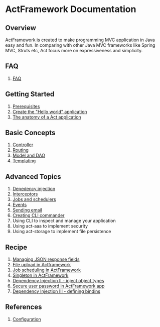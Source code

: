 # ActFramework Documentation


## Overview

ActFramework is created to make programming MVC application in Java easy and fun. In comparing with other Java MVC frameworks like Spring MVC, Struts etc, Act focus more on expressiveness and simplicity.

## FAQ

1. [FAQ](faq.md)

## Getting Started

1. [Prerequisites](get_start.md#prerequisites)
1. [Create the "Hello world" application](get_start.md#create_hello_world_app)
1. [The anatomy of a Act application](get_start.md#anatomy)

## Basic Concepts

1. [Controller](controller.md)
1. [Routing](routing.md)
1. [Model and DAO](model.md)
1. [Templating](templating.md)

## Advanced Topics

1. [Depedency injection](di.md)
1. [Interceptors](interceptor.md)
1. [Jobs and schedulers](job.md)
1. [Events](event.md)
1. [Sending email](email.md)
1. [Creating CLI commander](cli.md)
1. Using CLI to inspect and manage your application
1. Using act-aaa to implement security
1. Using act-storage to implement file persistence

## Recipe

1. [Managing JSON response fields](recipe/json-response.md)
1. [File upload in Actframework](recipe/file-upload.md)
1. [Job scheduling in ActFramework](recipe/job-schedule.md)
1. [Singleton in ActFramework](recipe/singleton.md)
1. [Dependency Injection II - inject object types](recipe/di-inject-type.md)
1. [Secure user password in ActFramework app](recipe/user-password-hash.md)
1. [Dependency Injection III - defining bindins](recipe/di-binding.md)

## References

1. [Configuration](configuration.md)
